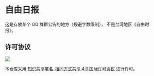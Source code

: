# 自由日报
这是存放某个 QQ 群群公告的地方（规避字数限制），
不是台湾地区《自由时报》。
## 许可协议
![](http://licensebuttons.net/l/by-sa/4.0/88x31.png)

本仓库采用 [知识共享署名-相同方式共享 4.0 国际许可协议](http://creativecommons.org/licenses/by-sa/4.0/) 进行许可。
